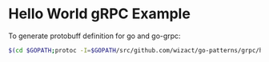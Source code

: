 # Hello World gRPC Example

To generate protobuff definition for go and go-grpc:

```bash
$(cd $GOPATH;protoc -I=$GOPATH/src/github.com/wizact/go-patterns/grpc/hello-world-example/helloworld/ --go_out=$GOPATH/src/ --go-grpc_out=$GOPATH/src/ $GOPATH/src/github.com/wizact/go-patterns/grpc/hello-world-example/helloworld/helloworld.proto)
```